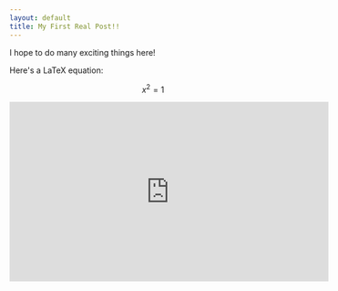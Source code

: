 ```yaml
---
layout: default
title: My First Real Post!!
---
```


I hope to do many exciting things here!

Here's a LaTeX equation:

$$x^2 = 1$$

<iframe width="560" height="315" src="https://www.youtube.com/embed/eC97gOeGJkw" frameborder="0" allow="accelerometer; autoplay; encrypted-media; gyroscope; picture-in-picture" allowfullscreen></iframe>
